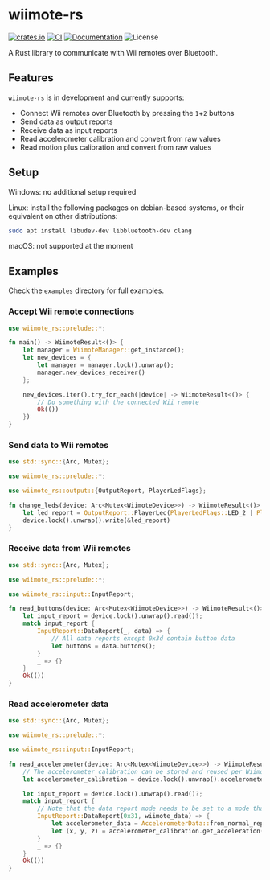 # wiimote-rs

[![crates.io](https://img.shields.io/crates/v/wiimote-rs.svg)](https://crates.io/crates/wiimote-rs)
[![CI](https://github.com/cesmec/wiimote-rs/workflows/CI/badge.svg)](https://github.com/cesmec/wiimote-rs/actions)
[![Documentation](https://docs.rs/wiimote-rs/badge.svg)](https://docs.rs/wiimote-rs)
![License](https://img.shields.io/crates/l/wiimote-rs.svg)

A Rust library to communicate with Wii remotes over Bluetooth.

## Features

`wiimote-rs` is in development and currently supports:

- Connect Wii remotes over Bluetooth by pressing the `1`+`2` buttons
- Send data as output reports
- Receive data as input reports
- Read accelerometer calibration and convert from raw values
- Read motion plus calibration and convert from raw values

## Setup

Windows: no additional setup required

Linux: install the following packages on debian-based systems, or their equivalent on other distributions:

```bash
sudo apt install libudev-dev libbluetooth-dev clang
```

macOS: not supported at the moment

## Examples

Check the `examples` directory for full examples.

### Accept Wii remote connections

```rust
use wiimote_rs::prelude::*;

fn main() -> WiimoteResult<()> {
    let manager = WiimoteManager::get_instance();
    let new_devices = {
        let manager = manager.lock().unwrap();
        manager.new_devices_receiver()
    };

    new_devices.iter().try_for_each(|device| -> WiimoteResult<()> {
        // Do something with the connected Wii remote
        Ok(())
    })
}
```

### Send data to Wii remotes

```rust
use std::sync::{Arc, Mutex};

use wiimote_rs::prelude::*;

use wiimote_rs::output::{OutputReport, PlayerLedFlags};

fn change_leds(device: Arc<Mutex<WiimoteDevice>>) -> WiimoteResult<()> {
    let led_report = OutputReport::PlayerLed(PlayerLedFlags::LED_2 | PlayerLedFlags::LED_3);
    device.lock().unwrap().write(&led_report)
}
```

### Receive data from Wii remotes

```rust
use std::sync::{Arc, Mutex};

use wiimote_rs::prelude::*;

use wiimote_rs::input::InputReport;

fn read_buttons(device: Arc<Mutex<WiimoteDevice>>) -> WiimoteResult<()> {
    let input_report = device.lock().unwrap().read()?;
    match input_report {
        InputReport::DataReport(_, data) => {
            // All data reports except 0x3d contain button data
            let buttons = data.buttons();
        }
        _ => {}
    }
    Ok(())
}
```

### Read accelerometer data

```rust
use std::sync::{Arc, Mutex};

use wiimote_rs::prelude::*;

use wiimote_rs::input::InputReport;

fn read_accelerometer(device: Arc<Mutex<WiimoteDevice>>) -> WiimoteResult<()> {
    // The accelerometer calibration can be stored and reused per WiimoteDevice
    let accelerometer_calibration = device.lock().unwrap().accelerometer_calibration().clone();

    let input_report = device.lock().unwrap().read()?;
    match input_report {
        // Note that the data report mode needs to be set to a mode that includes accelerometer data such as 0x31
        InputReport::DataReport(0x31, wiimote_data) => {
            let accelerometer_data = AccelerometerData::from_normal_reporting(&wiimote_data.data);
            let (x, y, z) = accelerometer_calibration.get_acceleration(&accelerometer_data);
        }
        _ => {}
    }
    Ok(())
}
```
